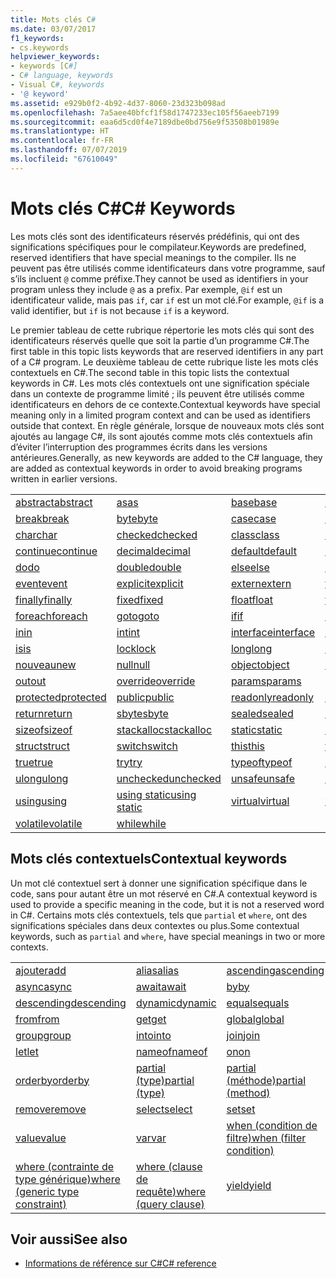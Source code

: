 ```yaml
---
title: Mots clés C#
ms.date: 03/07/2017
f1_keywords:
- cs.keywords
helpviewer_keywords:
- keywords [C#]
- C# language, keywords
- Visual C#, keywords
- '@ keyword'
ms.assetid: e929b0f2-4b92-4d37-8060-23d323b098ad
ms.openlocfilehash: 7a5aee40bfcf1f58d1747233ec105f56aeeb7199
ms.sourcegitcommit: eaa6d5cd0f4e7189dbe0bd756e9f53508b01989e
ms.translationtype: HT
ms.contentlocale: fr-FR
ms.lasthandoff: 07/07/2019
ms.locfileid: "67610049"
---
```

# <a name="c-keywords"></a><span data-ttu-id="ed2d0-102">Mots clés C#</span><span class="sxs-lookup"><span data-stu-id="ed2d0-102">C# Keywords</span></span>

<span data-ttu-id="ed2d0-103">Les mots clés sont des identificateurs réservés prédéfinis, qui ont des significations spécifiques pour le compilateur.</span><span class="sxs-lookup"><span data-stu-id="ed2d0-103">Keywords are predefined, reserved identifiers that have special meanings to the compiler.</span></span> <span data-ttu-id="ed2d0-104">Ils ne peuvent pas être utilisés comme identificateurs dans votre programme, sauf s’ils incluent `@` comme préfixe.</span><span class="sxs-lookup"><span data-stu-id="ed2d0-104">They cannot be used as identifiers in your program unless they include `@` as a prefix.</span></span> <span data-ttu-id="ed2d0-105">Par exemple, `@if` est un identificateur valide, mais pas `if`, car `if` est un mot clé.</span><span class="sxs-lookup"><span data-stu-id="ed2d0-105">For example, `@if` is a valid identifier, but `if` is not because `if` is a keyword.</span></span>  
  
 <span data-ttu-id="ed2d0-106">Le premier tableau de cette rubrique répertorie les mots clés qui sont des identificateurs réservés quelle que soit la partie d’un programme C#.</span><span class="sxs-lookup"><span data-stu-id="ed2d0-106">The first table in this topic lists keywords that are reserved identifiers in any part of a C# program.</span></span> <span data-ttu-id="ed2d0-107">Le deuxième tableau de cette rubrique liste les mots clés contextuels en C#.</span><span class="sxs-lookup"><span data-stu-id="ed2d0-107">The second table in this topic lists the contextual keywords in C#.</span></span> <span data-ttu-id="ed2d0-108">Les mots clés contextuels ont une signification spéciale dans un contexte de programme limité ; ils peuvent être utilisés comme identificateurs en dehors de ce contexte.</span><span class="sxs-lookup"><span data-stu-id="ed2d0-108">Contextual keywords have special meaning only in a limited program context and can be used as identifiers outside that context.</span></span> <span data-ttu-id="ed2d0-109">En règle générale, lorsque de nouveaux mots clés sont ajoutés au langage C#, ils sont ajoutés comme mots clés contextuels afin d’éviter l’interruption des programmes écrits dans les versions antérieures.</span><span class="sxs-lookup"><span data-stu-id="ed2d0-109">Generally, as new keywords are added to the C# language, they are added as contextual keywords in order to avoid breaking programs written in earlier versions.</span></span>  
  
|||||  
|---|---|---|---|  
|[<span data-ttu-id="ed2d0-110">abstract</span><span class="sxs-lookup"><span data-stu-id="ed2d0-110">abstract</span></span>](abstract.md)|[<span data-ttu-id="ed2d0-111">as</span><span class="sxs-lookup"><span data-stu-id="ed2d0-111">as</span></span>](../operators/type-testing-and-conversion-operators.md#as-operator)|[<span data-ttu-id="ed2d0-112">base</span><span class="sxs-lookup"><span data-stu-id="ed2d0-112">base</span></span>](base.md)|[<span data-ttu-id="ed2d0-113">bool</span><span class="sxs-lookup"><span data-stu-id="ed2d0-113">bool</span></span>](bool.md)|  
|[<span data-ttu-id="ed2d0-114">break</span><span class="sxs-lookup"><span data-stu-id="ed2d0-114">break</span></span>](break.md)|[<span data-ttu-id="ed2d0-115">byte</span><span class="sxs-lookup"><span data-stu-id="ed2d0-115">byte</span></span>](../builtin-types/integral-numeric-types.md)|[<span data-ttu-id="ed2d0-116">case</span><span class="sxs-lookup"><span data-stu-id="ed2d0-116">case</span></span>](switch.md)|[<span data-ttu-id="ed2d0-117">catch</span><span class="sxs-lookup"><span data-stu-id="ed2d0-117">catch</span></span>](try-catch.md)|  
|[<span data-ttu-id="ed2d0-118">char</span><span class="sxs-lookup"><span data-stu-id="ed2d0-118">char</span></span>](char.md)|[<span data-ttu-id="ed2d0-119">checked</span><span class="sxs-lookup"><span data-stu-id="ed2d0-119">checked</span></span>](checked.md)|[<span data-ttu-id="ed2d0-120">class</span><span class="sxs-lookup"><span data-stu-id="ed2d0-120">class</span></span>](class.md)|[<span data-ttu-id="ed2d0-121">const</span><span class="sxs-lookup"><span data-stu-id="ed2d0-121">const</span></span>](const.md)|  
|[<span data-ttu-id="ed2d0-122">continue</span><span class="sxs-lookup"><span data-stu-id="ed2d0-122">continue</span></span>](continue.md)|[<span data-ttu-id="ed2d0-123">decimal</span><span class="sxs-lookup"><span data-stu-id="ed2d0-123">decimal</span></span>](decimal.md)|[<span data-ttu-id="ed2d0-124">default</span><span class="sxs-lookup"><span data-stu-id="ed2d0-124">default</span></span>](default.md)|[<span data-ttu-id="ed2d0-125">delegate</span><span class="sxs-lookup"><span data-stu-id="ed2d0-125">delegate</span></span>](delegate.md)|  
|[<span data-ttu-id="ed2d0-126">do</span><span class="sxs-lookup"><span data-stu-id="ed2d0-126">do</span></span>](do.md)|[<span data-ttu-id="ed2d0-127">double</span><span class="sxs-lookup"><span data-stu-id="ed2d0-127">double</span></span>](double.md)|[<span data-ttu-id="ed2d0-128">else</span><span class="sxs-lookup"><span data-stu-id="ed2d0-128">else</span></span>](if-else.md)|[<span data-ttu-id="ed2d0-129">enum</span><span class="sxs-lookup"><span data-stu-id="ed2d0-129">enum</span></span>](enum.md)|  
|[<span data-ttu-id="ed2d0-130">event</span><span class="sxs-lookup"><span data-stu-id="ed2d0-130">event</span></span>](event.md)|[<span data-ttu-id="ed2d0-131">explicit</span><span class="sxs-lookup"><span data-stu-id="ed2d0-131">explicit</span></span>](explicit.md)|[<span data-ttu-id="ed2d0-132">extern</span><span class="sxs-lookup"><span data-stu-id="ed2d0-132">extern</span></span>](extern.md)|[<span data-ttu-id="ed2d0-133">false</span><span class="sxs-lookup"><span data-stu-id="ed2d0-133">false</span></span>](false-literal.md)|  
|[<span data-ttu-id="ed2d0-134">finally</span><span class="sxs-lookup"><span data-stu-id="ed2d0-134">finally</span></span>](try-finally.md)|[<span data-ttu-id="ed2d0-135">fixed</span><span class="sxs-lookup"><span data-stu-id="ed2d0-135">fixed</span></span>](fixed-statement.md)|[<span data-ttu-id="ed2d0-136">float</span><span class="sxs-lookup"><span data-stu-id="ed2d0-136">float</span></span>](float.md)|[<span data-ttu-id="ed2d0-137">for</span><span class="sxs-lookup"><span data-stu-id="ed2d0-137">for</span></span>](for.md)|  
|[<span data-ttu-id="ed2d0-138">foreach</span><span class="sxs-lookup"><span data-stu-id="ed2d0-138">foreach</span></span>](foreach-in.md)|[<span data-ttu-id="ed2d0-139">goto</span><span class="sxs-lookup"><span data-stu-id="ed2d0-139">goto</span></span>](goto.md)|[<span data-ttu-id="ed2d0-140">if</span><span class="sxs-lookup"><span data-stu-id="ed2d0-140">if</span></span>](if-else.md)|[<span data-ttu-id="ed2d0-141">implicit</span><span class="sxs-lookup"><span data-stu-id="ed2d0-141">implicit</span></span>](implicit.md)|  
|[<span data-ttu-id="ed2d0-142">in</span><span class="sxs-lookup"><span data-stu-id="ed2d0-142">in</span></span>](in.md)|[<span data-ttu-id="ed2d0-143">int</span><span class="sxs-lookup"><span data-stu-id="ed2d0-143">int</span></span>](../builtin-types/integral-numeric-types.md)|[<span data-ttu-id="ed2d0-144">interface</span><span class="sxs-lookup"><span data-stu-id="ed2d0-144">interface</span></span>](interface.md)|[<span data-ttu-id="ed2d0-145">internal</span><span class="sxs-lookup"><span data-stu-id="ed2d0-145">internal</span></span>](internal.md)|
|[<span data-ttu-id="ed2d0-146">is</span><span class="sxs-lookup"><span data-stu-id="ed2d0-146">is</span></span>](is.md)|[<span data-ttu-id="ed2d0-147">lock</span><span class="sxs-lookup"><span data-stu-id="ed2d0-147">lock</span></span>](lock-statement.md)|[<span data-ttu-id="ed2d0-148">long</span><span class="sxs-lookup"><span data-stu-id="ed2d0-148">long</span></span>](../builtin-types/integral-numeric-types.md)|[<span data-ttu-id="ed2d0-149">namespace</span><span class="sxs-lookup"><span data-stu-id="ed2d0-149">namespace</span></span>](namespace.md)|
|[<span data-ttu-id="ed2d0-150">nouveau</span><span class="sxs-lookup"><span data-stu-id="ed2d0-150">new</span></span>](../operators/new-operator.md)|[<span data-ttu-id="ed2d0-151">null</span><span class="sxs-lookup"><span data-stu-id="ed2d0-151">null</span></span>](null.md)|[<span data-ttu-id="ed2d0-152">object</span><span class="sxs-lookup"><span data-stu-id="ed2d0-152">object</span></span>](object.md)|[<span data-ttu-id="ed2d0-153">operator</span><span class="sxs-lookup"><span data-stu-id="ed2d0-153">operator</span></span>](../operators/operator-overloading.md)|
|[<span data-ttu-id="ed2d0-154">out</span><span class="sxs-lookup"><span data-stu-id="ed2d0-154">out</span></span>](out.md)|[<span data-ttu-id="ed2d0-155">override</span><span class="sxs-lookup"><span data-stu-id="ed2d0-155">override</span></span>](override.md)|[<span data-ttu-id="ed2d0-156">params</span><span class="sxs-lookup"><span data-stu-id="ed2d0-156">params</span></span>](params.md)|[<span data-ttu-id="ed2d0-157">private</span><span class="sxs-lookup"><span data-stu-id="ed2d0-157">private</span></span>](private.md)|
|[<span data-ttu-id="ed2d0-158">protected</span><span class="sxs-lookup"><span data-stu-id="ed2d0-158">protected</span></span>](protected.md)|[<span data-ttu-id="ed2d0-159">public</span><span class="sxs-lookup"><span data-stu-id="ed2d0-159">public</span></span>](public.md)|[<span data-ttu-id="ed2d0-160">readonly</span><span class="sxs-lookup"><span data-stu-id="ed2d0-160">readonly</span></span>](readonly.md)|[<span data-ttu-id="ed2d0-161">ref</span><span class="sxs-lookup"><span data-stu-id="ed2d0-161">ref</span></span>](ref.md)|
|[<span data-ttu-id="ed2d0-162">return</span><span class="sxs-lookup"><span data-stu-id="ed2d0-162">return</span></span>](return.md)|[<span data-ttu-id="ed2d0-163">sbyte</span><span class="sxs-lookup"><span data-stu-id="ed2d0-163">sbyte</span></span>](../builtin-types/integral-numeric-types.md)|[<span data-ttu-id="ed2d0-164">sealed</span><span class="sxs-lookup"><span data-stu-id="ed2d0-164">sealed</span></span>](sealed.md)|[<span data-ttu-id="ed2d0-165">short</span><span class="sxs-lookup"><span data-stu-id="ed2d0-165">short</span></span>](../builtin-types/integral-numeric-types.md)||
[<span data-ttu-id="ed2d0-166">sizeof</span><span class="sxs-lookup"><span data-stu-id="ed2d0-166">sizeof</span></span>](sizeof.md)|[<span data-ttu-id="ed2d0-167">stackalloc</span><span class="sxs-lookup"><span data-stu-id="ed2d0-167">stackalloc</span></span>](../operators/stackalloc.md)|[<span data-ttu-id="ed2d0-168">static</span><span class="sxs-lookup"><span data-stu-id="ed2d0-168">static</span></span>](static.md)|[<span data-ttu-id="ed2d0-169">string</span><span class="sxs-lookup"><span data-stu-id="ed2d0-169">string</span></span>](string.md)|
|[<span data-ttu-id="ed2d0-170">struct</span><span class="sxs-lookup"><span data-stu-id="ed2d0-170">struct</span></span>](struct.md)|[<span data-ttu-id="ed2d0-171">switch</span><span class="sxs-lookup"><span data-stu-id="ed2d0-171">switch</span></span>](switch.md)|[<span data-ttu-id="ed2d0-172">this</span><span class="sxs-lookup"><span data-stu-id="ed2d0-172">this</span></span>](this.md)|[<span data-ttu-id="ed2d0-173">throw</span><span class="sxs-lookup"><span data-stu-id="ed2d0-173">throw</span></span>](throw.md)|
|[<span data-ttu-id="ed2d0-174">true</span><span class="sxs-lookup"><span data-stu-id="ed2d0-174">true</span></span>](true-literal.md)|[<span data-ttu-id="ed2d0-175">try</span><span class="sxs-lookup"><span data-stu-id="ed2d0-175">try</span></span>](try-catch.md)|[<span data-ttu-id="ed2d0-176">typeof</span><span class="sxs-lookup"><span data-stu-id="ed2d0-176">typeof</span></span>](../operators/type-testing-and-conversion-operators.md#typeof-operator)|[<span data-ttu-id="ed2d0-177">uint</span><span class="sxs-lookup"><span data-stu-id="ed2d0-177">uint</span></span>](../builtin-types/integral-numeric-types.md)|
|[<span data-ttu-id="ed2d0-178">ulong</span><span class="sxs-lookup"><span data-stu-id="ed2d0-178">ulong</span></span>](../builtin-types/integral-numeric-types.md)|[<span data-ttu-id="ed2d0-179">unchecked</span><span class="sxs-lookup"><span data-stu-id="ed2d0-179">unchecked</span></span>](unchecked.md)|[<span data-ttu-id="ed2d0-180">unsafe</span><span class="sxs-lookup"><span data-stu-id="ed2d0-180">unsafe</span></span>](unsafe.md)|[<span data-ttu-id="ed2d0-181">ushort</span><span class="sxs-lookup"><span data-stu-id="ed2d0-181">ushort</span></span>](../builtin-types/integral-numeric-types.md)|
|[<span data-ttu-id="ed2d0-182">using</span><span class="sxs-lookup"><span data-stu-id="ed2d0-182">using</span></span>](using.md)|[<span data-ttu-id="ed2d0-183">using static</span><span class="sxs-lookup"><span data-stu-id="ed2d0-183">using static</span></span>](using-static.md)|[<span data-ttu-id="ed2d0-184">virtual</span><span class="sxs-lookup"><span data-stu-id="ed2d0-184">virtual</span></span>](virtual.md)|[<span data-ttu-id="ed2d0-185">void</span><span class="sxs-lookup"><span data-stu-id="ed2d0-185">void</span></span>](void.md)|
|[<span data-ttu-id="ed2d0-186">volatile</span><span class="sxs-lookup"><span data-stu-id="ed2d0-186">volatile</span></span>](volatile.md)|[<span data-ttu-id="ed2d0-187">while</span><span class="sxs-lookup"><span data-stu-id="ed2d0-187">while</span></span>](while.md)|

## <a name="contextual-keywords"></a><span data-ttu-id="ed2d0-188">Mots clés contextuels</span><span class="sxs-lookup"><span data-stu-id="ed2d0-188">Contextual keywords</span></span>

 <span data-ttu-id="ed2d0-189">Un mot clé contextuel sert à donner une signification spécifique dans le code, sans pour autant être un mot réservé en C#.</span><span class="sxs-lookup"><span data-stu-id="ed2d0-189">A contextual keyword is used to provide a specific meaning in the code, but it is not a reserved word in C#.</span></span> <span data-ttu-id="ed2d0-190">Certains mots clés contextuels, tels que `partial` et `where`, ont des significations spéciales dans deux contextes ou plus.</span><span class="sxs-lookup"><span data-stu-id="ed2d0-190">Some contextual keywords, such as `partial` and `where`, have special meanings in two or more contexts.</span></span>  
  
||||  
|---|---|---|  
|[<span data-ttu-id="ed2d0-191">ajouter</span><span class="sxs-lookup"><span data-stu-id="ed2d0-191">add</span></span>](add.md)|[<span data-ttu-id="ed2d0-192">alias</span><span class="sxs-lookup"><span data-stu-id="ed2d0-192">alias</span></span>](extern-alias.md)|[<span data-ttu-id="ed2d0-193">ascending</span><span class="sxs-lookup"><span data-stu-id="ed2d0-193">ascending</span></span>](ascending.md)|
|[<span data-ttu-id="ed2d0-194">async</span><span class="sxs-lookup"><span data-stu-id="ed2d0-194">async</span></span>](async.md)|[<span data-ttu-id="ed2d0-195">await</span><span class="sxs-lookup"><span data-stu-id="ed2d0-195">await</span></span>](await.md)|[<span data-ttu-id="ed2d0-196">by</span><span class="sxs-lookup"><span data-stu-id="ed2d0-196">by</span></span>](by.md)|
|[<span data-ttu-id="ed2d0-197">descending</span><span class="sxs-lookup"><span data-stu-id="ed2d0-197">descending</span></span>](descending.md)|[<span data-ttu-id="ed2d0-198">dynamic</span><span class="sxs-lookup"><span data-stu-id="ed2d0-198">dynamic</span></span>](dynamic.md)|[<span data-ttu-id="ed2d0-199">equals</span><span class="sxs-lookup"><span data-stu-id="ed2d0-199">equals</span></span>](equals.md)|
|[<span data-ttu-id="ed2d0-200">from</span><span class="sxs-lookup"><span data-stu-id="ed2d0-200">from</span></span>](from-clause.md)|[<span data-ttu-id="ed2d0-201">get</span><span class="sxs-lookup"><span data-stu-id="ed2d0-201">get</span></span>](get.md)|[<span data-ttu-id="ed2d0-202">global</span><span class="sxs-lookup"><span data-stu-id="ed2d0-202">global</span></span>](global.md)|
|[<span data-ttu-id="ed2d0-203">group</span><span class="sxs-lookup"><span data-stu-id="ed2d0-203">group</span></span>](group-clause.md)|[<span data-ttu-id="ed2d0-204">into</span><span class="sxs-lookup"><span data-stu-id="ed2d0-204">into</span></span>](into.md)|[<span data-ttu-id="ed2d0-205">join</span><span class="sxs-lookup"><span data-stu-id="ed2d0-205">join</span></span>](join-clause.md)|
|[<span data-ttu-id="ed2d0-206">let</span><span class="sxs-lookup"><span data-stu-id="ed2d0-206">let</span></span>](let-clause.md)|[<span data-ttu-id="ed2d0-207">nameof</span><span class="sxs-lookup"><span data-stu-id="ed2d0-207">nameof</span></span>](nameof.md)|[<span data-ttu-id="ed2d0-208">on</span><span class="sxs-lookup"><span data-stu-id="ed2d0-208">on</span></span>](on.md)|
|[<span data-ttu-id="ed2d0-209">orderby</span><span class="sxs-lookup"><span data-stu-id="ed2d0-209">orderby</span></span>](orderby-clause.md)|[<span data-ttu-id="ed2d0-210">partial (type)</span><span class="sxs-lookup"><span data-stu-id="ed2d0-210">partial (type)</span></span>](partial-type.md)|[<span data-ttu-id="ed2d0-211">partial (méthode)</span><span class="sxs-lookup"><span data-stu-id="ed2d0-211">partial (method)</span></span>](partial-method.md)|
|[<span data-ttu-id="ed2d0-212">remove</span><span class="sxs-lookup"><span data-stu-id="ed2d0-212">remove</span></span>](remove.md)|[<span data-ttu-id="ed2d0-213">select</span><span class="sxs-lookup"><span data-stu-id="ed2d0-213">select</span></span>](select-clause.md)|[<span data-ttu-id="ed2d0-214">set</span><span class="sxs-lookup"><span data-stu-id="ed2d0-214">set</span></span>](set.md)|
|[<span data-ttu-id="ed2d0-215">value</span><span class="sxs-lookup"><span data-stu-id="ed2d0-215">value</span></span>](value.md)|[<span data-ttu-id="ed2d0-216">var</span><span class="sxs-lookup"><span data-stu-id="ed2d0-216">var</span></span>](var.md)|[<span data-ttu-id="ed2d0-217">when (condition de filtre)</span><span class="sxs-lookup"><span data-stu-id="ed2d0-217">when (filter condition)</span></span>](when.md)|
|[<span data-ttu-id="ed2d0-218">where (contrainte de type générique)</span><span class="sxs-lookup"><span data-stu-id="ed2d0-218">where (generic type constraint)</span></span>](where-generic-type-constraint.md)|[<span data-ttu-id="ed2d0-219">where (clause de requête)</span><span class="sxs-lookup"><span data-stu-id="ed2d0-219">where (query clause)</span></span>](where-clause.md)|[<span data-ttu-id="ed2d0-220">yield</span><span class="sxs-lookup"><span data-stu-id="ed2d0-220">yield</span></span>](yield.md)|
  
## <a name="see-also"></a><span data-ttu-id="ed2d0-221">Voir aussi</span><span class="sxs-lookup"><span data-stu-id="ed2d0-221">See also</span></span>

- [<span data-ttu-id="ed2d0-222">Informations de référence sur C#</span><span class="sxs-lookup"><span data-stu-id="ed2d0-222">C# reference</span></span>](../index.md)
